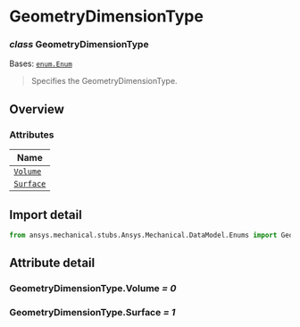 # GeometryDimensionType

<a id="GeometryDimensionType"></a>

### *class* GeometryDimensionType

Bases: [`enum.Enum`](https://docs.python.org/3/library/enum.html#enum.Enum)

> Specifies the GeometryDimensionType.

> <!-- !! processed by numpydoc !! -->

<a id="overview"></a>

## Overview

### Attributes

| Name |
| --------------------------------------------------------------------------- |
| [`Volume`](./../../../ACT/Automation/Mechanical/Results/Volume.md#Volume) |
| [`Surface`](./../../../ACT/Automation/Mechanical/Surface.md#Surface) |

<a id="import-detail"></a>

## Import detail

```python
from ansys.mechanical.stubs.Ansys.Mechanical.DataModel.Enums import GeometryDimensionType
```

<a id="attribute-detail"></a>

## Attribute detail

<a id="GeometryDimensionType.Volume"></a>

### GeometryDimensionType.Volume *= 0*

<a id="GeometryDimensionType.Surface"></a>

### GeometryDimensionType.Surface *= 1*
